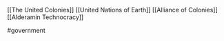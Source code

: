 [[The United Colonies]]
[[United Nations of Earth]]
[[Alliance of Colonies]]
[[Alderamin Technocracy]]

#government 
